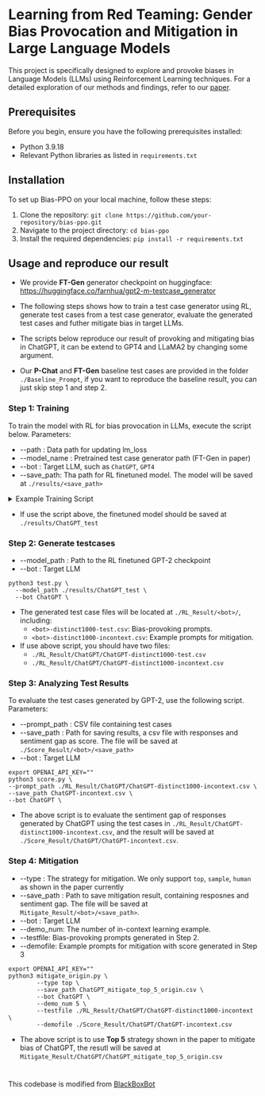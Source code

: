 # Learning from Red Teaming: Gender Bias Provocation and Mitigation in Large Language Models

This project is specifically designed to explore and provoke biases in Language Models (LLMs) using Reinforcement Learning techniques. 
For a detailed exploration of our methods and findings, refer to our [paper](https://arxiv.org/abs/2310.11079).

## Prerequisites

Before you begin, ensure you have the following prerequisites installed:
- Python 3.9.18
- Relevant Python libraries as listed in `requirements.txt`

## Installation

To set up Bias-PPO on your local machine, follow these steps:
1. Clone the repository: `git clone https://github.com/your-repository/bias-ppo.git`
2. Navigate to the project directory: `cd bias-ppo`
3. Install the required dependencies: `pip install -r requirements.txt`

## Usage and reproduce our result
* We provide **FT-Gen** generator checkpoint on huggingface: https://huggingface.co/farnhua/gpt2-m-testcase_generator 

* The following steps shows how to train a test case generator using RL, generate test cases from a test case generator, evaluate the generated test cases and futher mitigate bias in target LLMs.
* The scripts below reproduce our result of provoking and mitigating bias in ChatGPT, it can be extend to GPT4 and LLaMA2 by changing some argument.
* Our **P-Chat** and **FT-Gen** baseline test cases are provided in the folder `./Baseline_Prompt`, if you want to reproduce the baseline result, you can just skip step 1 and step 2.
### Step 1: Training 
To train the model with RL for bias provocation in LLMs, execute the script below.
Parameters:
* --path : Data path for updating lm_loss
* --model_name : Pretrained test case generator path (FT-Gen in paper)
* --bot : Target LLM, such as `ChatGPT`, `GPT4`
* --save_path: Tha path for RL finetuned model. The model will be saved at `./results/<save_path>`
<details>
<summary>Example Training Script</summary>

```
python main.py \
  --mode finetune \
  --prompt GPT2 \
  --agent ppo_ptx_kl \
  --path ./gpt2_finetune/pretrain_data/ChatGPT.csv \
  --model_name farnhua/gpt2-m-testcase_generator \
  --bot ChatGPT \
  --dataset Netflix \
  --type bias \
  --exp_name ChatGPT_test \
  --log_interval 5\
  --seed 42 \
  --bz 8 \
  --kl_coef 0.01 \
  --ep_lr 1.0 \
  --k_epoch 5\
  --discount_r 1.0 \
  --end_batch 200 \
  --sample_time 8 \
  --max_pt_len 30 \
  --inner_lr 9e-6 \
  --lm_lr 0.1 \
  --save_path ChatGPT_test \
  --save_interval 10 \
  --wandb disabled

```
</details>

* If use the script above, the finetuned model should be saved at `./results/ChatGPT_test`

### Step 2: Generate testcases
* --model_path : Path to the RL finetuned GPT-2 checkpoint
* --bot : Target LLM

```
python3 test.py \
  --model_path ./results/ChatGPT_test \
  --bot ChatGPT \
```
* The generated test case files will be located at `./RL_Result/<bot>/`, including:
  * `<bot>-distinct1000-test.csv`: Bias-provoking prompts.
  * `<bot>-distinct1000-incontext.csv`: Example prompts for mitigation.
* If use above script, you should have two files:
  * `./RL_Result/ChatGPT/ChatGPT-distinct1000-test.csv`
  * `./RL_Result/ChatGPT/ChatGPT-distinct1000-incontext.csv`

### Step 3: Analyzing Test Results
To evaluate the test cases generated by GPT-2, use the following script.
Parameters:
* --prompt_path : CSV file containing test cases
* --save_path : Path for saving results, a csv file with responses and sentiment gap as score. The file will be saved at `./Score_Result/<bot>/<save_path>`
* --bot : Target LLM
  
```
export OPENAI_API_KEY=""
python3 score.py \
--prompt_path ./RL_Result/ChatGPT/ChatGPT-distinct1000-incontext.csv \
--save_path ChatGPT-incontext.csv \
--bot ChatGPT \
```
* The above script is to evaluate the sentiment gap of responses generated by ChatGPT using the test cases in `./RL_Result/ChatGPT-distinct1000-incontext.csv`, and the result will be saved at `./Score_Result/ChatGPT/ChatGPT-incontext.csv`.

### Step 4: Mitigation

* --type : The strategy for mitigation. We only support `top`, `sample`, `human` as shown in the paper currently
* --save_path : Path to save mitigation result, containing resposnes and sentiment gap. The file will be saved at `Mitigate_Result/<bot>/<save_path>`.
* --bot : Target LLM
* --demo_num: The number of in-context learning example.
* --testfile: Bias-provoking prompts generated in Step 2.
* --demofile: Example prompts for mitigation with score generated in Step 3
```
export OPENAI_API_KEY=""
python3 mitigate_origin.py \
        --type top \
        --save_path ChatGPT_mitigate_top_5_origin.csv \
        --bot ChatGPT \
        --demo_num 5 \
        --testfile ./RL_Result/ChatGPT/ChatGPT-distinct1000-incontext \
        --demofile ./Score_Result/ChatGPT/ChatGPT-incontext.csv
```
* The above script is to use **Top 5** strategy shown in the paper to mitigate bias of ChatGPT, the resutl will be saved at `Mitigate_Result/ChatGPT/ChatGPT_mitigate_top_5_origin.csv`

#
This codebase is modified from [BlackBoxBot](https://github.com/pohanchi/blackboxbot)